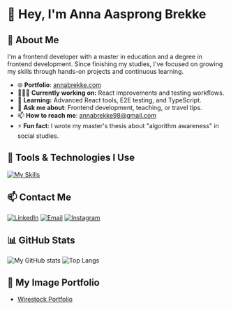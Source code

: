 

# 👋 Hey, I'm Anna Aasprong Brekke 

## 🌼 About Me 
I'm a frontend developer with a master in education and a degree in frontend development. Since finishing my studies, I've focused on growing my skills through hands-on projects and continuous learning.

- 🌐 **Portfolio**: [annabrekke.com](https://annabrekke.com/)
- 👩🏽‍💻 **Currently working on:** React improvements and testing workflows.
- 🌱 **Learning:** Advanced React tools, E2E testing, and TypeScript.
- 💬 **Ask me about**: Frontend development, teaching, or travel tips.
- 📫 **How to reach me**: [annabrekke98@gmail.com](mailto:annabrekke98@gmail.com)
- ⚡ **Fun fact**: I wrote my master's thesis about "algorithm awareness" in social studies.

## 🚀 Tools & Technologies I Use
[![My Skills](https://skillicons.dev/icons?i=react,js,ts,html,css,tailwind,sass,bootstrap,jest,cypress,vite,nodejs,git,github,figma,vscode,netlify,npm)](https://skillicons.dev)

## 📫 Contact Me
[![LinkedIn](https://img.shields.io/badge/linkedin-%230077B5.svg?style=for-the-badge&logo=linkedin&logoColor=white)](https://www.linkedin.com/in/anna-aasprong-brekke-a571132b0/)
[![Email](https://img.shields.io/badge/email-%23D14836.svg?style=for-the-badge&logo=gmail&logoColor=white)](mailto:annabrekke98@gmail.com)
[![Instagram](https://img.shields.io/badge/instagram-%23E4405F.svg?style=for-the-badge&logo=instagram&logoColor=white)](https://www.instagram.com/annabrekke/)

## 📊 GitHub Stats
![My GitHub stats](https://github-readme-stats.vercel.app/api?username=AnnaAaBrekke&show_icons=true&theme=radical&cache_seconds=1800)
![Top Langs](https://github-readme-stats.vercel.app/api/top-langs/?username=AnnaAaBrekke&layout=compact&theme=radical&cache_seconds=1800)

## 📸 My Image Portfolio
- [Wirestock Portfolio](https://wirestock.io/annaaab)
